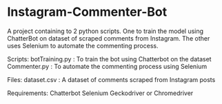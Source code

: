 # Instagram-Commenter-Bot
A project containing to 2 python scripts. One to train the model using ChatterBot on dataset of scraped comments from Instagram. The other uses Selenium to automate the commenting process.

Scripts:
botTraining.py : To train the bot using Chatterbot on the dataset 
Commenter.py : To automate the commenting process using Selenium

Files:
dataset.csv : A dataset of comments scraped from Instagram posts

Requirements:
Chatterbot
Selenium 
Geckodriver or Chromedriver
